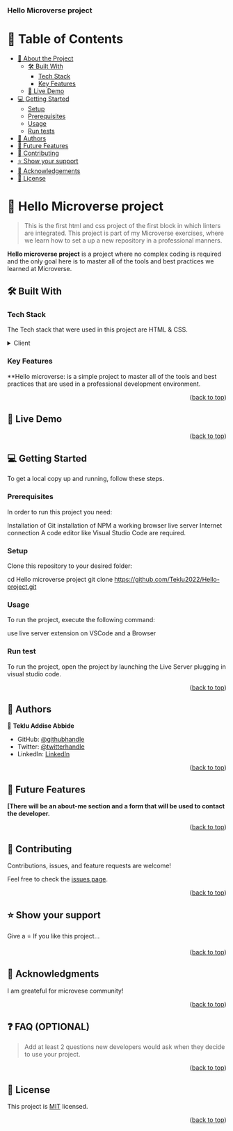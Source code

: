<a name="readme-top"></a>

  <h3><b>Hello Microverse project</b></h3>

</div>

# 📗 Table of Contents

- [📖 About the Project](#about-project)
  - [🛠 Built With](#built-with)
    - [Tech Stack](#tech-stack)
    - [Key Features](#key-features)
  - [🚀 Live Demo](#live-demo)
- [💻 Getting Started](#getting-started)
  - [Setup](#setup)
  - [Prerequisites](#prerequisites)
  - [Usage](#usage)
  - [Run tests](#run-tests)
- [👥 Authors](#authors)
- [🔭 Future Features](#future-features)
- [🤝 Contributing](#contributing)
- [⭐️ Show your support](#support)
- [🙏 Acknowledgements](#acknowledgements)
- [📝 License](#license)

# 📖 Hello Microverse project <a name="about-project"></a>

> This is the first html and css project of the first block in which linters are integrated.
> This project is part of my Microverse exercises, where we learn how to set a up a new repository in a professional manners.

**Hello microverse project** is a project where no complex coding is required and the only goal here is to master all of the tools and best practices we learned at Microverse.

## 🛠 Built With <a name="built-with"></a>

### Tech Stack <a name="tech-stack"></a>

The Tech stack that were used in this project are HTML & CSS.

<details>
  <summary>Client</summary>
  <ul>
    <li><a href="https://html.com/">index.html</a></li>
    <li><a href="https://developer.mozilla.org/en-US/docs/Web/CSS">style.html</a></li>
  </ul>
</details>


### Key Features <a name="key-features"></a>


**Hello microverse: is a simple project to master all of the tools and best practices that are used in a professional development environment.

<p align="right">(<a href="#readme-top">back to top</a>)</p>



## 🚀 Live Demo <a name="live-demo"></a>



<p align="right">(<a href="#readme-top">back to top</a>)</p>



## 💻 Getting Started <a name="getting-started"></a>

To get a local copy up and running, follow these steps.


### Prerequisites

In order to run this project you need:

Installation of Git
installation of NPM
a working browser
live server
Internet connection 
A code editor like Visual Studio Code are required.

### Setup

Clone this repository to your desired folder:
   
   cd Hello microverse project
   git clone https://github.com/Teklu2022/Hello-project.git


### Usage

To run the project, execute the following command:

  use live server extension on VSCode and a Browser
  
### Run test

To run the project, open the project by launching the Live Server plugging in visual studio code.

<p align="right">(<a href="#readme-top">back to top</a>)</p>


## 👥 Authors <a name="authors"></a>


👤 **Teklu Addise Abbide**

- GitHub: [@githubhandle](https://github.com/Teklu2022)
- Twitter: [@twitterhandle](https://twitter.com/AddiseTeklu)
- LinkedIn: [LinkedIn](https://www.linkedin.com/in/tekab-addise-897325227/)

<p align="right">(<a href="#readme-top">back to top</a>)</p>


## 🔭 Future Features <a name="future-features"></a>


 **[There will be an about-me section and a form that will be used to contact the developer.**

<p align="right">(<a href="#readme-top">back to top</a>)</p>


## 🤝 Contributing <a name="contributing"></a>

Contributions, issues, and feature requests are welcome!

Feel free to check the [issues page](https://github.com/Teklu2022/Hello-project/issues).

<p align="right">(<a href="#readme-top">back to top</a>)</p>

>

## ⭐️ Show your support <a name="support"></a>

 Give a ⭐️ 
If you like this project...

<p align="right">(<a href="#readme-top">back to top</a>)</p>



## 🙏 Acknowledgments <a name="acknowledgements"></a>


I am greateful for microvese community!

<p align="right">(<a href="#readme-top">back to top</a>)</p>

<!-- FAQ (optional) -->

## ❓ FAQ (OPTIONAL) <a name="faq"></a>

> Add at least 2 questions new developers would ask when they decide to use your project.


<p align="right">(<a href="#readme-top">back to top</a>)</p>



## 📝 License <a name="license"></a>

This project is [MIT](./LICENSE) licensed.



<p align="right">(<a href="#readme-top">back to top</a>)</p>
